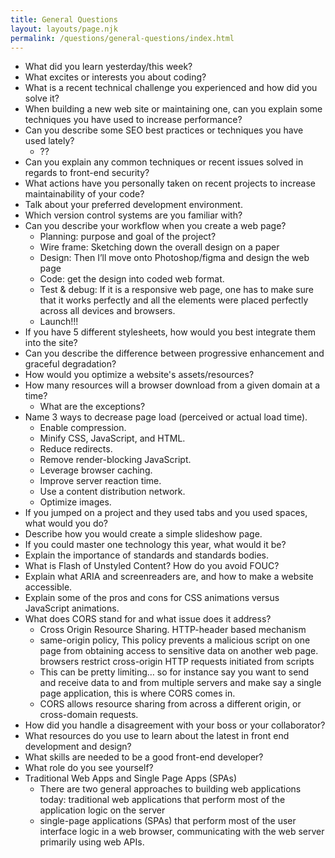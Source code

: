 ```yaml
---
title: General Questions
layout: layouts/page.njk
permalink: /questions/general-questions/index.html
---
```


* What did you learn yesterday/this week?
* What excites or interests you about coding?
* What is a recent technical challenge you experienced and how did you solve it?
* When building a new web site or maintaining one, can you explain some techniques you have used to increase performance?
* Can you describe some SEO best practices or techniques you have used lately?
    - ??
* Can you explain any common techniques or recent issues solved in regards to front-end security?
* What actions have you personally taken on recent projects to increase maintainability of your code?
* Talk about your preferred development environment.
* Which version control systems are you familiar with?
* Can you describe your workflow when you create a web page?
    - Planning: purpose and goal of the project?
    - Wire frame: Sketching down the overall design on a paper
    - Design: Then I’ll move onto Photoshop/figma and design the web page 
    - Code: get the design into coded web format.
    - Test & debug: If it is a responsive web page, one has to make sure that it works perfectly and all the elements were placed perfectly across all devices and browsers.
    - Launch!!!
* If you have 5 different stylesheets, how would you best integrate them into the site?
* Can you describe the difference between progressive enhancement and graceful degradation?
* How would you optimize a website's assets/resources?
* How many resources will a browser download from a given domain at a time?
  * What are the exceptions?
* Name 3 ways to decrease page load (perceived or actual load time).
    - Enable compression.
    - Minify CSS, JavaScript, and HTML.
    - Reduce redirects.
    - Remove render-blocking JavaScript.
    - Leverage browser caching.
    - Improve server reaction time.
    - Use a content distribution network.
    - Optimize images.
* If you jumped on a project and they used tabs and you used spaces, what would you do?
* Describe how you would create a simple slideshow page.
* If you could master one technology this year, what would it be?
* Explain the importance of standards and standards bodies.
* What is Flash of Unstyled Content? How do you avoid FOUC?
* Explain what ARIA and screenreaders are, and how to make a website accessible.
* Explain some of the pros and cons for CSS animations versus JavaScript animations.
* What does CORS stand for and what issue does it address?
    - Cross Origin Resource Sharing. HTTP-header based mechanism
    - same-origin policy, This policy prevents a malicious script on one page from obtaining access to sensitive data on another web page. browsers restrict cross-origin HTTP requests initiated from scripts
    - This can be pretty limiting… so for instance say you want to send and receive data to and from multiple servers and make say a single page application, this is where CORS comes in.
    - CORS allows resource sharing from across a different origin, or cross-domain requests.
* How did you handle a disagreement with your boss or your collaborator?
* What resources do you use to learn about the latest in front end development and design?
* What skills are needed to be a good front-end developer?
* What role do you see yourself?
*  Traditional Web Apps and Single Page Apps (SPAs)
    - There are two general approaches to building web applications today: traditional web applications that perform most of the application logic on the server
    - single-page applications (SPAs) that perform most of the user interface logic in a web browser, communicating with the web server primarily using web APIs.
